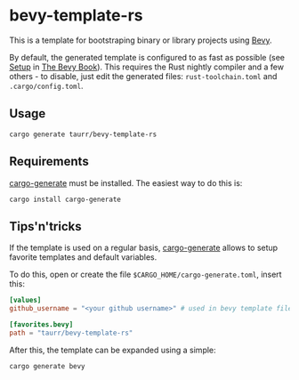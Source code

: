 # bevy-template-rs

This is a template for bootstraping binary or library projects using [Bevy].

By default, the generated template is configured to as fast as possible 
(see [Setup](https://bevyengine.org/learn/book/getting-started/setup/) in [The Bevy Book]).
This requires the Rust nightly compiler and a few others - to disable, just edit the generated 
files: `rust-toolchain.toml` and `.cargo/config.toml`.

## Usage

```shell
cargo generate taurr/bevy-template-rs
```

## Requirements

[cargo-generate] must be installed. The easiest way to do this is:

```shell
cargo install cargo-generate
```

## Tips'n'tricks

If the template is used on a regular basis, [cargo-generate] allows to setup favorite templates and default variables.

To do this, open or create the file `$CARGO_HOME/cargo-generate.toml`, insert this:
```toml
[values]
github_username = "<your github username>" # used in bevy template files where appropriate

[favorites.bevy]
path = "taurr/bevy-template-rs"
```

After this, the template can be expanded using a simple:

```shell
cargo generate bevy
```

[Bevy]:https://bevyengine.org
[cargo-generate]:https://github.com/cargo-generate/cargo-generate
[The Bevy Book]:https://bevyengine.org/learn/book